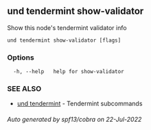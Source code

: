 ## und tendermint show-validator

Show this node's tendermint validator info

```
und tendermint show-validator [flags]
```

### Options

```
  -h, --help   help for show-validator
```

### SEE ALSO

* [und tendermint](und_tendermint.md)	 - Tendermint subcommands

###### Auto generated by spf13/cobra on 22-Jul-2022

